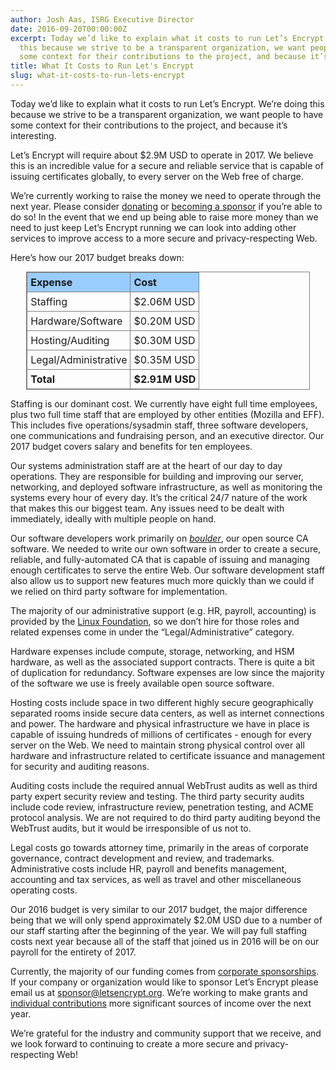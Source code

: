 ```yaml
---
author: Josh Aas, ISRG Executive Director
date: 2016-09-20T00:00:00Z
excerpt: Today we’d like to explain what it costs to run Let’s Encrypt. We’re doing
  this because we strive to be a transparent organization, we want people to have
  some context for their contributions to the project, and because it’s interesting.
title: What It Costs to Run Let's Encrypt
slug: what-it-costs-to-run-lets-encrypt
---
```


Today we’d like to explain what it costs to run Let’s Encrypt. We’re doing this because we strive to be a transparent organization, we want people to have some context for their contributions to the project, and because it’s interesting.

Let’s Encrypt will require about $2.9M USD to operate in 2017. We believe this is an incredible value for a secure and reliable service that is capable of issuing certificates globally, to every server on the Web free of charge.

We’re currently working to raise the money we need to operate through the next year. Please consider [donating](https://letsencrypt.org/donate/) or [becoming a sponsor](https://letsencrypt.org/become-a-sponsor/) if you’re able to do so! In the event that we end up being able to raise more money than we need to just keep Let’s Encrypt running we can look into adding other services to improve access to a more secure and privacy-respecting Web.

Here’s how our 2017 budget breaks down:

<p></p>
<table style="border: 1px solid gray; width: 90%; margin: auto">
  <tr style="background-color: #99CCFF;">
    <th style="font-weight: bold; text-align: left; padding: 5px; border: 1px solid gray;">Expense</th>
    <th style="font-weight: bold; text-align: left; padding: 5px; border: 1px solid gray;">Cost</th>
  </tr>
  <tr>
    <th style="font-weight: normal; text-align: left; padding: 5px; border: 1px solid gray;">Staffing</th>
    <th style="font-weight: normal; text-align: left; padding: 5px; border: 1px solid gray;">$2.06M USD</th>
  </tr>
  <tr>
    <th style="font-weight: normal; text-align: left; padding: 5px; border: 1px solid gray;">Hardware/Software</th>
    <th style="font-weight: normal; text-align: left; padding: 5px; border: 1px solid gray;">$0.20M USD</th>
  </tr>
  <tr>
    <th style="font-weight: normal; text-align: left; padding: 5px; border: 1px solid gray;">Hosting/Auditing</th>
    <th style="font-weight: normal; text-align: left; padding: 5px; border: 1px solid gray;">$0.30M USD</th>
  </tr>
  <tr>
    <th style="font-weight: normal; text-align: left; padding: 5px; border: 1px solid gray;">Legal/Administrative</th>
    <th style="font-weight: normal; text-align: left; padding: 5px; border: 1px solid gray;">$0.35M USD</th>
  </tr>
  <tr>
    <th style="font-weight: bold; text-align: left; padding: 5px; border: 1px solid gray;">Total</th>
    <th style="font-weight: bold; text-align: left; padding: 5px; border: 1px solid gray;">$2.91M USD</th>
  </tr>  
</table>
<p></p>

Staffing is our dominant cost. We currently have eight full time employees, plus two full time staff that are employed by other entities (Mozilla and EFF). This includes five operations/sysadmin staff, three software developers, one communications and fundraising person, and an executive director. Our 2017 budget covers salary and benefits for ten employees.

Our systems administration staff are at the heart of our day to day operations. They are responsible for building and improving our server, networking, and deployed software infrastructure, as well as monitoring the systems every hour of every day. It’s the critical 24/7 nature of the work that makes this our biggest team. Any issues need to be dealt with immediately, ideally with multiple people on hand.

Our software developers work primarily on *[boulder](https://github.com/letsencrypt/boulder)*, our open source CA software.  We needed to write our own software in order to create a secure, reliable, and fully-automated CA that is capable of issuing and managing enough certificates to serve the entire Web. Our software development staff also allow us to support new features much more quickly than we could if we relied on third party software for implementation.

The majority of our administrative support (e.g. HR, payroll, accounting) is provided by the [Linux Foundation](https://www.linuxfoundation.org/), so we don’t hire for those roles and related expenses come in under the “Legal/Administrative” category.

Hardware expenses include compute, storage, networking, and HSM hardware, as well as the associated support contracts. There is quite a bit of duplication for redundancy. Software expenses are low since the majority of the software we use is freely available open source software.

Hosting costs include space in two different highly secure geographically separated rooms inside secure data centers, as well as internet connections and power. The hardware and physical infrastructure we have in place is capable of issuing hundreds of millions of certificates - enough for every server on the Web. We need to maintain strong physical control over all hardware and infrastructure related to certificate issuance and management for security and auditing reasons.

Auditing costs include the required annual WebTrust audits as well as third party expert security review and testing. The third party security audits include code review, infrastructure review, penetration testing, and ACME protocol analysis. We are not required to do third party auditing beyond the WebTrust audits, but it would be irresponsible of us not to.

Legal costs go towards attorney time, primarily in the areas of corporate governance, contract development and review, and trademarks. Administrative costs include HR, payroll and benefits management, accounting and tax services, as well as travel and other miscellaneous operating costs.

Our 2016 budget is very similar to our 2017 budget, the major difference being that we will only spend approximately $2.0M USD due to a number of our staff starting after the beginning of the year. We will pay full staffing costs next year because all of the staff that joined us in 2016 will be on our payroll for the entirety of 2017.

Currently, the majority of our funding comes from [corporate sponsorships](https://letsencrypt.org/sponsors/). If your company or organization would like to sponsor Let’s Encrypt please email us at [sponsor@letsencrypt.org](mailto:sponsor@letsencrypt.org). We’re working to make grants and [individual contributions](https://letsencrypt.org/donate/) more significant sources of income over the next year.

We’re grateful for the industry and community support that we receive, and we look forward to continuing to create a more secure and privacy-respecting Web!